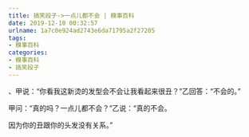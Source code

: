 ```yaml
---
title: 搞笑段子->一点儿都不会 | 糗事百科
date: 2019-12-10 00:32:57
urlname: 1a7c0e924ad2743e6da71795a2f27205
tags: 
- 糗事百科
categories:
- 糗事百科
- 搞笑段子
---
```

、甲说：“你看我这新烫的发型会不会让我看起来很丑？”乙回答：“不会的。”

甲问：“真的吗？一点儿都不会？”乙说：“真的不会。

因为你的丑跟你的头发没有关系。”


